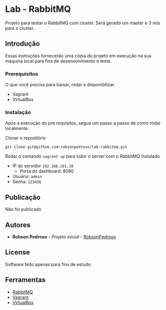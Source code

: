 # Lab - RabbitMQ

Projeto para testar o RabbitMQ com cluster.
Será gerado um master e 3 nós para o cluster.

## Introdução

Essas instruções fornecerão uma cópia do projeto em execução na sua máquina local para fins de desenvolvimento e teste.

### Prerequisitos

O que você precisa para baixar, rodar e disponibilizar.

* Vagrant
* VirtualBox

### Instalação

Após a execução do pre requisitos, segue um passo a passo de como rodar localmente.

Clonar o repositório

```
git clone git@github.com:robsonpedroso/lab-rabbitmq.git
```

Rodar o comando `vagrant up` para subir o server com o RabbitMQ instalado
 - IP do servidor `192.168.101.10`
	- Porta do dashboard: 8080
 - Usuário: `admin`
 - Senha: `123456`

## Publicação

Não  foi publicado

## Autores

* **Robson Pedroso** - *Projeto inicial* - [RobsonPedroso](https://github.com/robsonpedroso)

## License

Software feito apenas para fins de estudo

## Ferramentas

* [RabbitMQ](https://www.rabbitmq.com/getstarted.html)
* [Vagrant](https://www.vagrantup.com/)
* [VirtualBox](https://www.virtualbox.org/)
